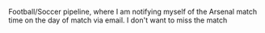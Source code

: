 Football/Soccer pipeline, where I am notifying myself of the Arsenal match time on the day of match via email. I don't want to miss the match